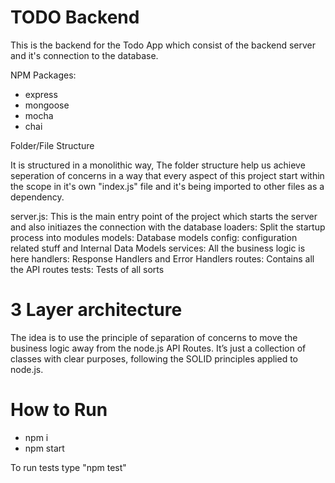 # TODO Backend
This is the backend for the Todo App which consist of the backend server and it's connection to the database.

NPM Packages: 
- express
- mongoose
- mocha 
- chai

Folder/File Structure

It is structured in a monolithic way, The folder structure help us achieve seperation of concerns in a way that every aspect of this project start within the scope in it's own "index.js" file and it's being imported to other files as a dependency.

server.js: This is the main entry point of the project which starts the server and also initiazes the connection with the database
loaders: Split the startup process into modules
models: Database models
config: configuration related stuff and Internal Data Models
services: All the business logic is here
handlers: Response Handlers and Error Handlers
routes: Contains all the API routes
tests: Tests of all sorts

# 3 Layer architecture
The idea is to use the principle of separation of concerns to move the business logic away from the node.js API Routes. It’s just a collection of classes with clear purposes, following the SOLID principles applied to node.js.

# How to Run
- npm i 
- npm start

To run tests type "npm test"
